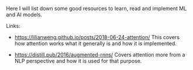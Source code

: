 

Here I will list down some good resources to learn, read and implement ML and AI models.


Links:

- https://lilianweng.github.io/posts/2018-06-24-attention/
    This covers how attention works what it generally is and how it is implemented.

- https://distill.pub/2016/augmented-rnns/
    Covers attention more from a NLP perspective and how it is used for that purpose.


